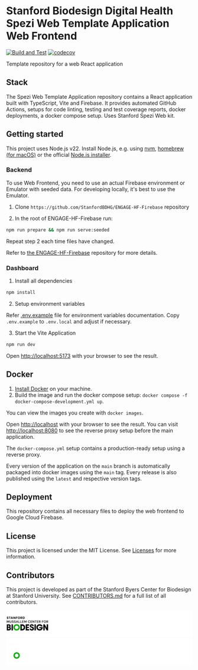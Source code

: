 <!--

This source file is part of the Stanford Biodesign Digital Health Spezi Web Study Platform open-source project

SPDX-FileCopyrightText: 2025 Stanford University and the project authors (see CONTRIBUTORS.md)

SPDX-License-Identifier: MIT

-->

# Stanford Biodesign Digital Health Spezi Web Template Application Web Frontend

[![Build and Test](https://github.com/StanfordSpezi/spezi-web-template-application/actions/workflows/build-and-test.yml/badge.svg)](https://github.com/StanfordSpezi/spezi-web-template-application/actions/workflows/build-and-test.yml)
[![codecov](https://codecov.io/gh/StanfordSpezi/spezi-web-template-application/graph/badge.svg?token=PsKyNz7Woe)](https://codecov.io/gh/StanfordSpezi/spezi-web-template-application)

Template repository for a web React application

## Stack

The Spezi Web Template Application repository contains a React application built with TypeScript, Vite and Firebase. It provides automated GitHub Actions, setups for code linting, testing and test coverage reports, docker deployments, a docker compose setup. Uses Stanford Spezi Web kit. 

## Getting started

This project uses Node.js v22. Install Node.js, e.g. using [nvm](https://github.com/nvm-sh/nvm?tab=readme-ov-file#installing-and-updating), [homebrew (for macOS)](https://formulae.brew.sh/formula/node) or the official [Node.js installer](https://nodejs.org/en/download).

### Backend

To use Web Frontend, you need to use an actual Firebase environment or Emulator with seeded data. For developing locally, it's best to use the Emulator.

1. Clone `https://github.com/StanfordBDHG/ENGAGE-HF-Firebase` repository

2. In the root of ENGAGE-HF-Firebase run:

```bash
npm run prepare && npm run serve:seeded
```

Repeat step 2 each time files have changed.

Refer to [the ENGAGE-HF-Firebase](https://github.com/StanfordBDHG/ENGAGE-HF-Firebase) repository for more details.

### Dashboard

1. Install all dependencies

```bash
npm install
```

2. Setup environment variables

Refer [.env.example](.env.example) file for environment variables documentation. Copy `.env.example` to `.env.local` and adjust if necessary.

3. Start the Vite Application

```bash
npm run dev
```

Open [http://localhost:5173](http://localhost:5173) with your browser to see the result.

## Docker

1. [Install Docker](https://docs.docker.com/get-docker/) on your machine.
2. Build the image and run the docker compose setup: `docker compose -f docker-compose-development.yml up`.

You can view the images you create with `docker images`.

Open [http://localhost](http://localhost) with your browser to see the result. You can visit [http://localhost:8080](http://localhost:8080) to see the reverse proxy setup before the main application.

The `docker-compose.yml` setup contains a production-ready setup using a reverse proxy.

Every version of the application on the `main` branch is automatically packaged into docker images using the `main` tag. Every release is also published using the `latest` and respective version tags.

## Deployment

This repository contains all necessary files to deploy the web frontend to Google Cloud Firebase.

## License

This project is licensed under the MIT License. See [Licenses](https://github.com/StanfordSpezi/spezi-web-template-application/tree/main/LICENSES) for more information.

## Contributors

This project is developed as part of the Stanford Byers Center for Biodesign at Stanford University.
See [CONTRIBUTORS.md](https://github.com/StanfordSpezi/spezi-web-template-application/tree/main/CONTRIBUTORS.md) for a full list of all contributors.

![Stanford Byers Center for Biodesign Logo](https://raw.githubusercontent.com/StanfordBDHG/.github/main/assets/biodesign-footer-light.png#gh-light-mode-only)
![Stanford Byers Center for Biodesign Logo](https://raw.githubusercontent.com/StanfordBDHG/.github/main/assets/biodesign-footer-dark.png#gh-dark-mode-only)
